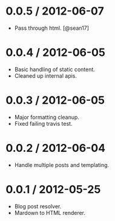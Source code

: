 
0.0.5 / 2012-06-07
==================

  * Pass through html. [@sean17]

0.0.4 / 2012-06-05
==================

  * Basic handling of static content.
  * Cleaned up internal apis.

0.0.3 / 2012-06-05
==================

  * Major formatting cleanup.
  * Fixed failing travis test.

0.0.2 / 2012-06-04
==================

  * Handle multiple posts and templating.

0.0.1 / 2012-05-25
==================

  * Blog post resolver.
  * Mardown to HTML renderer.
